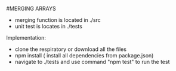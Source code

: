 #MERGING ARRAYS 
- merging function is located in ./src
- unit test is locates in ./tests

Implementation:
- clone the respiratory or download all the files
- npm install ( install all dependencies from package.json)
- navigate to ./tests and use command "npm test" to run the test
